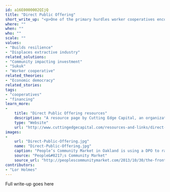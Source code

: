 ```yaml
---
id: a16E0000002QIjQ
title: "Direct Public Offering"
short_write_up: "<p>One of the primary hurdles worker cooperatives encounter is access to capital. Those without cash or collateral simply cannot obtain traditional loans, and venture capitalists looking for big profits and a quick exit will not consider supporting a co-op because their investment won’t come with control of the company. A Direct Public Offering (DPO) is one way for businesses to raise money by selling stock to ordinary people, not just accredited investors. A DPO allows a business to have more control over the terms and to advertise the offering publicly, increasing the pool of investors exponentially! For the business, a DPO provides the “patient” capital it needs to start-up, expand or weather a storm. For the investor, a DPO can bring the potential for annual dividends and the ability to directly support community enterprise.</p>"
where: ""
when: ""
who: ""
scale: ""
values:
- "Builds resilience"
- "Displaces extractive industry"
related_solutions:
- "Community impacting investment"
- "Sukuk"
- "Worker cooperative"
related_theories:
- "Economic democracy"
related_stories:
tags:
- "cooperatives"
- "financing"
learn_more:
-
    title: "Direct Public Offering resources"
    description: "A resource page by Cutting Edge Capital, an organization that provides DPO services"
    type: "Website"
    url: "http://www.cuttingedgecapital.com/resources-and-links/direct-public-offering/"
images:
-
    url: "Direct-Public-Offering.jpg"
    name: "Direct-Public-Offering.jpg"
    caption: "People’s Community Market in Oakland is using a DPO to raise local capital."
    source: "People&#8217;s Community Market"
    source_url: "http://peoplescommunitymarket.com/2013/10/30/the-front-porch/"
contributors:
- "Lor Holmes"
---
```

Full write-up goes here
